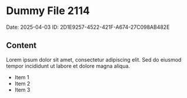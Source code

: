 # Dummy File 2114

Date: 2025-04-03
ID: 2D1E9257-4522-421F-A674-27C098AB482E

## Content

Lorem ipsum dolor sit amet, consectetur adipiscing elit.
Sed do eiusmod tempor incididunt ut labore et dolore magna aliqua.

* Item 1
* Item 2
* Item 3
